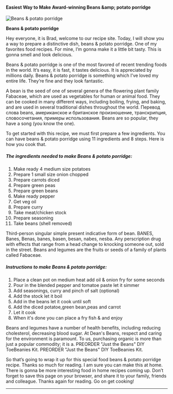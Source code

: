             

#### Easiest Way to Make Award-winning Beans &amp;amp; potato porridge

![Beans &amp; potato porridge](https://img-global.cpcdn.com/recipes/4d1aa79fe4902999/751x532cq70/beans-potato-porridge-recipe-main-photo.jpg)

**Beans &amp; potato porridge**

Hey everyone, it is Brad, welcome to our recipe site. Today, I will show you a way to prepare a distinctive dish, beans & potato porridge. One of my favorites food recipes. For mine, I’m gonna make it a little bit tasty. This is gonna smell and look delicious.

Beans & potato porridge is one of the most favored of recent trending foods in the world. It’s easy, it is fast, it tastes delicious. It is appreciated by millions daily. Beans & potato porridge is something which I’ve loved my entire life. They’re fine and they look fantastic.

A bean is the seed of one of several genera of the flowering plant family Fabaceae, which are used as vegetables for human or animal food. They can be cooked in many different ways, including boiling, frying, and baking, and are used in several traditional dishes throughout the world. Перевод слова beans, американское и британское произношение, транскрипция, словосочетания, примеры использования. Beans are so popular, they have a song (you know the one).

To get started with this recipe, we must first prepare a few ingredients. You can have beans & potato porridge using 11 ingredients and 8 steps. Here is how you cook that.

##### The ingredients needed to make Beans & potato porridge:

1.  Make ready 4 medium size potatoes
2.  Prepare 1 small size onion chopped
3.  Prepare carrots diced
4.  Prepare green peas
5.  Prepare green beans
6.  Make ready pepper
7.  Get veg oil
8.  Prepare curry
9.  Take meat/chicken stock
10.  Prepare seasoning
11.  Take beans (shell removed)

Third-person singular simple present indicative form of bean. BANES, Banes, Benas, banes, basen, besan, nabes, nesba. Any perscription drug with effects that range from a head change to knocking someone out, sold in the street. Beans and legumes are the fruits or seeds of a family of plants called Fabaceae.

##### Instructions to make Beans & potato porridge:

1.  Place a clean pot on medium heat add oil & onion fry for some seconds
2.  Pour in the blended pepper and tomatoe paste let it simmer
3.  Add seasonings, curry and pinch of salt (optional)
4.  Add the stock let it boil
5.  Add in the beans let it cook until soft
6.  Add the diced potatoe,green bean,peas and carrot
7.  Let it cook
8.  When it's done you can place a fry fish & and enjoy

Beans and legumes have a number of health benefits, including reducing cholesterol, decreasing blood sugar. At Dean's Beans, respect and caring for the environment is paramount. To us, purchasing organic is more than just a popular commodity; it is a. PREORDER "Just the Beans" DIY ToeBeanies Kit. PREORDER "Just the Beans" DIY ToeBeanies Kit.

So that’s going to wrap it up for this special food beans & potato porridge recipe. Thanks so much for reading. I am sure you can make this at home. There is gonna be more interesting food in home recipes coming up. Don’t forget to save this page on your browser, and share it to your family, friends and colleague. Thanks again for reading. Go on get cooking!

* * *